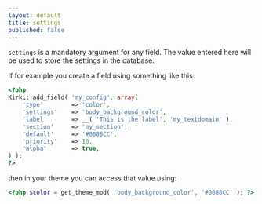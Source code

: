 ```yaml
---
layout: default
title: settings
published: false
---
```



`settings` is a mandatory argument for any field. The value entered here will be used to store the settings in the database.

If for example you create a field using something like this:

```php
<?php
Kirki::add_field( 'my_config', array(
    'type'        => 'color',
    'settings'    => 'body_background_color',
    'label'       => __( 'This is the label', 'my_textdomain' ),
    'section'     => 'my_section',
    'default'     => '#0088CC',
    'priority'    => 10,
    'alpha'       => true,
) );
?>
```

then in your theme you can access that value using:

```php
<?php $color = get_theme_mod( 'body_background_color', '#0088CC' ); ?>
```
